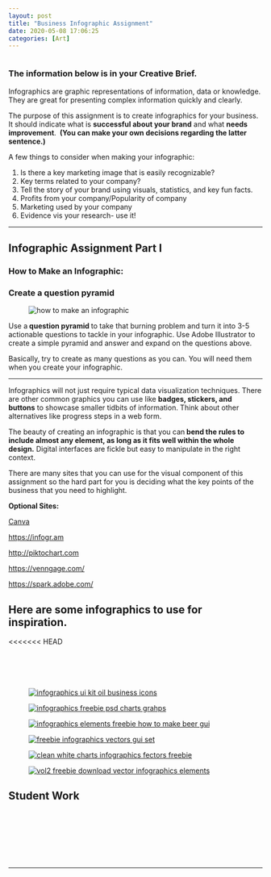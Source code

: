 ```yaml
---
layout: post
title: "Business Infographic Assignment"
date: 2020-05-08 17:06:25
categories: [Art]
---
```


<div class="madtinker_main"><img src="https://s3.amazonaws.com/image-control-storage/2020/02/25160925/what-is-an-infographic1.jpg" alt="" /></div>

<h3><strong>The information below is in your Creative Brief.</strong></h3>

<p>Infographics are graphic representations of information, data or knowledge. They are great for presenting complex information quickly and clearly. </p>

<p>The purpose of this assignment is to create infographics for your business. It should indicate what is&nbsp;<strong>successful about your brand</strong>&nbsp;and what&nbsp;<strong>needs improvement</strong>.&nbsp;<strong>&nbsp;(You can make your own decisions regarding the latter sentence.)</strong></p>

<p>A few things to consider when making your infographic:</p>

<ol><li>Is there a key marketing image that is easily recognizable?</li><li>Key terms related to your&nbsp;company?</li><li>Tell the story of your brand using visuals, statistics, and key fun facts.</li><li>Profits from your company/Popularity of company</li><li>Marketing used by your company</li><li>Evidence vis your research- use it!</li></ol>

<hr/>

<h2>Infographic Assignment Part I</h2>

<h3><strong>How to Make an Infographic:</strong></h3>

<h3><strong>Create a question pyramid</strong></h3>

<div class="madtinker_main"><figure><img src="https://s3.amazonaws.com/image-control-storage/2020/02/24151608/how-to-make-an-infographic-25-35.png" alt="how to make an infographic" class="wp-image-13677" title="how to make an infographic"/></figure></div>

<p>Use a<strong>&nbsp;question pyramid&nbsp;</strong>to take that burning problem and turn it into 3-5 actionable questions to tackle in your infographic. Use Adobe Illustrator to create a simple pyramid and answer and expand on the questions above.</p>

<p>Basically, try to create as many questions as you can. You will need them when you create your infographic.</p>

<hr class="wp-block-separator"/>
							
		
<p>Infographics will not just require typical&nbsp;data&nbsp;visualization techniques. There are other common graphics you can use like&nbsp;<strong>badges, stickers, and buttons</strong>&nbsp;to showcase smaller tidbits of&nbsp;information. Think about other alternatives like progress steps in a web form.</p>

<p>The beauty of creating an infographic is that you can<strong>&nbsp;bend the rules to include almost any element, as long as it fits well within the whole design.</strong>&nbsp;Digital interfaces are fickle but easy to manipulate in the right context.</p>

<p>There are many sites that you can use for the visual component of this assignment so the hard part for you is deciding what the key points of the business that you need to highlight.</p>

<p><strong>Optional Sites:</strong></p>

<p><a href="https://www.canva.com/create/infographics" target="_blank" rel="noreferrer noopener" aria-label="Canva (opens in a new tab)">Canva</a></p>

<p><a href="https://infogr.am">https://infogr.am</a></p>

<p><a href="http://piktochart.com">http://piktochart.com</a></p>

<p><a href="https://venngage.com/">https://venngage.com/</a>&nbsp;</p>

<p><a href="https://spark.adobe.com/">https://spark.adobe.com/</a></p>

<h2>Here are some infographics to use for inspiration.&nbsp;</h2>

<<<<<<< HEAD


<figure class="madtinker_main"><img src="https://s3.amazonaws.com/image-control-storage/2020/02/05185032/animal-lib-queensland-chart.jpg" alt="" class="wp-image-55559"/></figure>

<div class="madtinker_main"><figure class="aligncenter size-large"><img src="https://s3.amazonaws.com/image-control-storage/2020/02/25160855/Infographics-Functions-Art-As-Therapy-2-2.jpg" alt="" class="wp-image-54833"/></figure></div>

<figure class="madtinker_main"><img src="https://s3.amazonaws.com/image-control-storage/2020/02/07143311/transparency.png" alt="" class="wp-image-55564" srcset="https://s3.amazonaws.com/image-control-storage/2020/02/07143311/transparency.png 1000w, https://s3.amazonaws.com/image-control-storage/2020/02/07143311/transparency-768x499.png 768w" sizes="(max-width: 1000px) 100vw, 1000px" /></figure>

<div class="madtinker_main"><figure class="aligncenter size-full"><img src="https://s3.amazonaws.com/image-control-storage/2020/02/25160916/educational-infographic-bluebloc-notes-the-blog-infografia-ingles-el-presente-simple.jpg" alt="" class="wp-image-54834" srcset="https://s3.amazonaws.com/image-control-storage/2020/02/25160916/educational-infographic-bluebloc-notes-the-blog-infografia-ingles-el-presente-simple.jpg 736w, https://s3.amazonaws.com/image-control-storage/2020/02/25160916/educational-infographic-bluebloc-notes-the-blog-infografia-ingles-el-presente-simple-445x1536.jpg 445w, https://s3.amazonaws.com/image-control-storage/2020/02/25160916/educational-infographic-bluebloc-notes-the-blog-infografia-ingles-el-presente-simple-593x2048.jpg 593w" sizes="(max-width: 736px) 100vw, 736px" /></figure></div>

<div class="madtinker_main"><figure class="aligncenter size-full"><img src="https://s3.amazonaws.com/image-control-storage/2020/02/25160957/Marketing-Infographic-Infographic-5-Simple-Hacks-to-Sharpen-Your-Emotional-Intelligence-1.jpg" alt="" class="wp-image-54837" srcset="https://s3.amazonaws.com/image-control-storage/2020/02/25160957/Marketing-Infographic-Infographic-5-Simple-Hacks-to-Sharpen-Your-Emotional-Intelligence-1.jpg 736w, https://s3.amazonaws.com/image-control-storage/2020/02/25160957/Marketing-Infographic-Infographic-5-Simple-Hacks-to-Sharpen-Your-Emotional-Intelligence-1-458x1024.jpg 458w, https://s3.amazonaws.com/image-control-storage/2020/02/25160957/Marketing-Infographic-Infographic-5-Simple-Hacks-to-Sharpen-Your-Emotional-Intelligence-1-688x1536.jpg 688w" sizes="(max-width: 736px) 100vw, 736px" /></figure></div>

<div class="madtinker_main"><figure class="aligncenter"><a href="http://xooplate.com/template/details/11236-oil-theme-business-infographics-vector-chart"><img src="https://s3.amazonaws.com/image-control-storage/blog-images/2016/11/27185058/oil-themed-graphics.jpg" alt="infographics ui kit oil business icons"/></a></figure></div>

<div class="madtinker_main"><figure class="aligncenter"><a href="http://www.cssauthor.com/beautiful-infographic-elements-psd-for-free-download/"><img src="https://s3.amazonaws.com/image-control-storage/blog-images/2016/11/27185052/unique-charts.jpg" alt="infographics freebie psd charts grahps"/></a></figure></div>

<div class="madtinker_main"><figure class="aligncenter"><a href="http://www.webbyarts.com/free-vector-downloads/how-to-make-beer-vector-infographics.html"><img src="https://s3.amazonaws.com/image-control-storage/blog-images/2016/11/27185051/how-to-make-beer-infographic-freebie.jpg" alt="infographics elements freebie how to make beer gui"/></a></figure></div>

<div class="madtinker_main"><figure class="aligncenter"><a href="http://www.pixeden.com/vector-objects/infographic-vector-elements"><img src="https://s3.amazonaws.com/image-control-storage/blog-images/2016/11/27185044/pixeden-vector-set-01.jpg" alt="freebie infographics vectors gui set"/></a></figure></div>

<div class="madtinker_main"><figure class="aligncenter"><a href="http://www.pixeden.com/vector-objects/infographic-vector-elements-vol2"><img src="https://s3.amazonaws.com/image-control-storage/blog-images/2016/11/27185042/pixeden-vector-set-02.jpg" alt="clean white charts infographics fectors freebie"/></a></figure></div>

<div class="madtinker_main"><figure class="aligncenter"><a href="http://wegraphics.net/downloads/free-vector-infographic-vol2/"><img src="https://s3.amazonaws.com/image-control-storage/blog-images/2016/11/27185026/wegraphics-vol2-freebie-elements.jpg" alt="vol2 freebie download vector infographics elements"/></a></figure></div>

<h2>Student Work</h2>

<div class="madtinker_main"><figure class="aligncenter"><a href="https://s3.amazonaws.com/image-control-storage/blog-images/2018/04/11082253/Binder1_Page_5.jpg" data-slb-active="1" data-slb-asset="993037623" data-slb-group="54672"><img src="https://s3.amazonaws.com/image-control-storage/blog-images/2018/04/11082253/Binder1_Page_5.jpg" alt="" class="wp-image-16827" srcset="https://s3.amazonaws.com/image-control-storage/blog-images/2018/04/11082253/Binder1_Page_5.jpg 7200w, https://s3.amazonaws.com/image-control-storage/blog-images/2018/04/11082253/Binder1_Page_5-768x512.jpg 768w, https://s3.amazonaws.com/image-control-storage/blog-images/2018/04/11082253/Binder1_Page_5-1024x683.jpg 1024w" sizes="(max-width: 7200px) 100vw, 7200px" /></a></figure></div>

<div class="madtinker_main"><figure class="aligncenter"><a href="https://s3.amazonaws.com/image-control-storage/blog-images/2018/04/11082256/Binder1_Page_6.jpg" data-slb-active="1" data-slb-asset="782393903" data-slb-group="54672"><img src="https://s3.amazonaws.com/image-control-storage/blog-images/2018/04/11082256/Binder1_Page_6.jpg" alt="" class="wp-image-16828" srcset="https://s3.amazonaws.com/image-control-storage/blog-images/2018/04/11082256/Binder1_Page_6.jpg 2800w, https://s3.amazonaws.com/image-control-storage/blog-images/2018/04/11082256/Binder1_Page_6-768x466.jpg 768w, https://s3.amazonaws.com/image-control-storage/blog-images/2018/04/11082256/Binder1_Page_6-1024x622.jpg 1024w" sizes="(max-width: 2800px) 100vw, 2800px" /></a></figure></div>

<div class="madtinker_main"><figure class="aligncenter"><a href="https://s3.amazonaws.com/image-control-storage/blog-images/2018/04/11082517/Binder1_Page_3.png" data-slb-active="1" data-slb-asset="178053711" data-slb-group="54672"><img src="https://s3.amazonaws.com/image-control-storage/blog-images/2018/04/11082517/Binder1_Page_3.png" alt="" class="wp-image-16829" srcset="https://s3.amazonaws.com/image-control-storage/blog-images/2018/04/11082517/Binder1_Page_3.png 2000w, https://s3.amazonaws.com/image-control-storage/blog-images/2018/04/11082517/Binder1_Page_3-768x1144.png 768w, https://s3.amazonaws.com/image-control-storage/blog-images/2018/04/11082517/Binder1_Page_3-687x1024.png 687w" sizes="(max-width: 2000px) 100vw, 2000px" /></a></figure></div>

<div class="madtinker_main"><figure class="aligncenter"><a href="https://s3.amazonaws.com/image-control-storage/blog-images/2018/04/11083055/infographic-4.png" data-slb-active="1" data-slb-asset="2093493281" data-slb-group="54672"><img src="https://s3.amazonaws.com/image-control-storage/blog-images/2018/04/11083055/infographic-4.png" alt="" class="wp-image-16830" srcset="https://s3.amazonaws.com/image-control-storage/blog-images/2018/04/11083055/infographic-4.png 2000w, https://s3.amazonaws.com/image-control-storage/blog-images/2018/04/11083055/infographic-4-768x526.png 768w, https://s3.amazonaws.com/image-control-storage/blog-images/2018/04/11083055/infographic-4-1024x701.png 1024w" sizes="(max-width: 2000px) 100vw, 2000px" /></a></figure></div>

<div class="madtinker_main"><figure class="aligncenter"><a href="https://s3.amazonaws.com/image-control-storage/blog-images/2018/04/11083312/Binder12_Page_2.png" data-slb-active="1" data-slb-asset="2124765369" data-slb-group="54672"><img src="https://s3.amazonaws.com/image-control-storage/blog-images/2018/04/11083312/Binder12_Page_2.png" alt="" class="wp-image-16831" srcset="https://s3.amazonaws.com/image-control-storage/blog-images/2018/04/11083312/Binder12_Page_2.png 2000w, https://s3.amazonaws.com/image-control-storage/blog-images/2018/04/11083312/Binder12_Page_2-768x512.png 768w, https://s3.amazonaws.com/image-control-storage/blog-images/2018/04/11083312/Binder12_Page_2-1024x682.png 1024w" sizes="(max-width: 2000px) 100vw, 2000px" /></a></figure></div>

<figure class="madtinker_main"><img src="https://s3.amazonaws.com/image-control-storage/2020/02/21175407/InfoGraph-683x1024.jpg" alt="" class="wp-image-54697" srcset="https://s3.amazonaws.com/image-control-storage/2020/02/21175407/InfoGraph-683x1024.jpg 683w, https://s3.amazonaws.com/image-control-storage/2020/02/21175407/InfoGraph-768x1152.jpg 768w, https://s3.amazonaws.com/image-control-storage/2020/02/21175407/InfoGraph-1024x1536.jpg 1024w, https://s3.amazonaws.com/image-control-storage/2020/02/21175407/InfoGraph-1365x2048.jpg 1365w, https://s3.amazonaws.com/image-control-storage/2020/02/21175407/InfoGraph-scaled.jpg 1707w" sizes="(max-width: 683px) 100vw, 683px" /></figure>

<figure class="madtinker_main"><img src="https://s3.amazonaws.com/image-control-storage/2020/02/21175413/2020-02-21-16_51_36-Window.png" alt="" class="wp-image-54698" srcset="https://s3.amazonaws.com/image-control-storage/2020/02/21175413/2020-02-21-16_51_36-Window.png 1000w, https://s3.amazonaws.com/image-control-storage/2020/02/21175413/2020-02-21-16_51_36-Window-768x549.png 768w" sizes="(max-width: 1000px) 100vw, 1000px" /></figure>

<figure class="madtinker_main"><img src="https://s3.amazonaws.com/image-control-storage/2020/02/21175419/2020-02-21-16_50_36-Window.png" alt="" class="wp-image-54699" srcset="https://s3.amazonaws.com/image-control-storage/2020/02/21175419/2020-02-21-16_50_36-Window.png 933w, https://s3.amazonaws.com/image-control-storage/2020/02/21175419/2020-02-21-16_50_36-Window-768x510.png 768w" sizes="(max-width: 933px) 100vw, 933px" /></figure>
			
---
